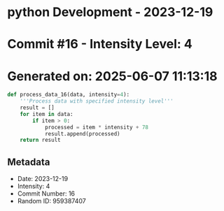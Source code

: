 ﻿# python Development - 2023-12-19
# Commit #16 - Intensity Level: 4
# Generated on: 2025-06-07 11:13:18
```python
def process_data_16(data, intensity=4):
    '''Process data with specified intensity level'''
    result = []
    for item in data:
        if item > 0:
            processed = item * intensity + 78
            result.append(processed)
    return result
```
## Metadata
- Date: 2023-12-19
- Intensity: 4
- Commit Number: 16
- Random ID: 959387407
